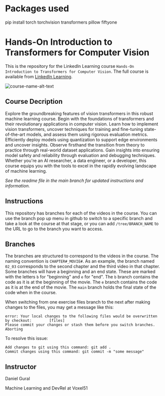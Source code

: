 # Packages used
pip install torch torchvision transformers pillow fiftyone

# Hands-On Introduction to Transformers for Computer Vision
This is the repository for the LinkedIn Learning course `Hands-On Introduction to Transformers for Computer Vision`. The full course is available from [LinkedIn Learning][lil-course-url].

![course-name-alt-text][lil-thumbnail-url] 

## Course Decription

Explore the groundbreaking features of vision transformers in this robust machine learning course. Begin with the foundations of transformers and their revolutionary applications in computer vision. Learn how to implement vision transformers, uncover techniques for training and fine-tuning state-of-the-art models, and assess them using rigorous evaluation metrics. Efficiently deploy models using quantization to support edge environments and uncover insights. Observe firsthand the transition from theory to practice through real-world dataset applications. Gain insights into ensuring model safety and reliability through evaluation and debugging techniques. Whether you're an AI researcher, a data engineer, or a developer, this course equips you with the tools to excel in the rapidly evolving landscape of machine learning.

_See the readme file in the main branch for updated instructions and information._
## Instructions
This repository has branches for each of the videos in the course. You can use the branch pop up menu in github to switch to a specific branch and take a look at the course at that stage, or you can add `/tree/BRANCH_NAME` to the URL to go to the branch you want to access.

## Branches
The branches are structured to correspond to the videos in the course. The naming convention is `CHAPTER#_MOVIE#`. As an example, the branch named `02_03` corresponds to the second chapter and the third video in that chapter. 
Some branches will have a beginning and an end state. These are marked with the letters `b` for "beginning" and `e` for "end". The `b` branch contains the code as it is at the beginning of the movie. The `e` branch contains the code as it is at the end of the movie. The `main` branch holds the final state of the code when in the course.

When switching from one exercise files branch to the next after making changes to the files, you may get a message like this:

    error: Your local changes to the following files would be overwritten by checkout:        [files]
    Please commit your changes or stash them before you switch branches.
    Aborting

To resolve this issue:
	
    Add changes to git using this command: git add .
	Commit changes using this command: git commit -m "some message"

 ## Instructor

Daniel Gural

Machine Learning and DevRel at Voxel51


[0]: # (Replace these placeholder URLs with actual course URLs)

[lil-course-url]: https://www.linkedin.com/learning/hands-on-introduction-to-transformers-for-computer-vision
[lil-thumbnail-url]: https://media.licdn.com/dms/image/v2/D4E0DAQEi84RIIU0daQ/learning-public-crop_675_1200/B4EZfMC_zKHYAc-/0/1751475027463?e=2147483647&v=beta&t=ZBlrtAUbYf7Y9pxNMHGObTuaN2sAo8Kvph2gq1P3gds


